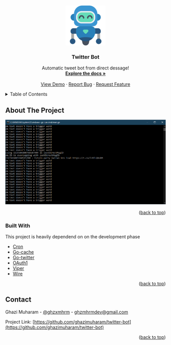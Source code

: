 <div id="top"></div>
<!-- PROJECT LOGO -->
<br />
<div align="center">
  <a href="https://github.com/ghazimuharam/twitter-bot">
    <img src="template/assets/robot.png" alt="Logo" width=125>
  </a>

  <h3 align="center">Twitter Bot</h3>

  <p align="center">
    Automatic tweet bot from direct dessage!
    <br />
    <a href="https://github.com/othneildrew/Best-README-Template"><strong>Explore the docs »</strong></a>
    <br />
    <br />
    <a href="https://twitter.com/GAMEFESS_">View Demo</a>
    ·
    <a href="https://github.com/ghazimuharam/twitter-bot/issues">Report Bug</a>
    ·
    <a href="https://github.com/ghazimuharam/twitter-bot/issues">Request Feature</a>
  </p>
</div>



<!-- TABLE OF CONTENTS -->
<details>
  <summary>Table of Contents</summary>
  <ol>
    <li>
      <a href="#about-the-project">About The Project</a>
      <ul>
        <li><a href="#built-with">Built With</a></li>
      </ul>
    </li>
    <li><a href="#contact">Contact</a></li>
  </ol>
</details>



<!-- ABOUT THE PROJECT -->
## About The Project

![twitter-bot](template/assets/application.png)


<p align="right">(<a href="#top">back to top</a>)</p>


### Built With

This project is heavily dependend on on the development phase

* [Cron](https://github.com/robfig/cron/v3)
* [Go-cache](https://github.com/patrickmn/go-cache)
* [Go-twitter](https://github.com/ghazimuharam/go-twitter)
* [OAuth1](https://github.com/dghubble/oauth1)
* [Viper](github.com/spf13/viper)
* [Wire](https://github.com/google/wire)
<p align="right">(<a href="#top">back to top</a>)</p>

<!-- CONTACT -->
## Contact

Ghazi Muharam - [@ghzxmhrm](https://twitter.com/ghzxmhrm) - ghzmhrmdev@gmail.com

Project Link: [https://github.com/ghazimuharam/twitter-bot](https://github.com/ghazimuharam/twitter-bot)

<p align="right">(<a href="#top">back to top</a>)</p>